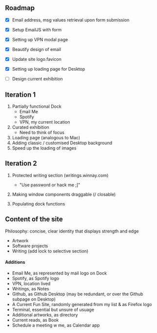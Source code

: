 ## Roadmap

- [x] Email address, msg values retrieval upon form submission

- [x] Setup EmailJS with form

- [x] Setting up VPN modal page

- [x] Beautify design of email

- [x] Update site logo.favicon

- [x] Setting up loading page for Desktop

- [ ] Design current exhibition

  

## Iteration 1

1. Partially functional Dock
   - Email Me
   - Spotify
   - VPN, my current location
2. Curated exhibition 
   - Need to think of focus
3. Loading page (analogous to Mac)
4. Adding classic / customised Desktop background
5. Speed up the loading of images 



## Iteration 2

1. Protected writing section (writings.winnay.com) 

   - "Use password or hack me ;]"

2. Making window components draggable (/ closable)

3. Populating dock functions

   

## Content of the site

Philosophy: concise, clear identity that displays strength and edge

- Artwork
- Software projects
- Writing (add lock to selective section)

#### Additions

- Email Me, as represented by mail logo on Dock
- Spotify, as Spotify logo
- VPN, location lived
- Writings, as Notes
- Github, as Github Desktop (may be redundant, or over the Github subpage on Desktop)
- A Current Fun Site, randomly generated from my list & as Firefox logo
- Terminal, essential but unsure of usuage
- Additional artworks, as directory
- Current reads, as Book
- Schedule a meeting w me, as Calendar app
